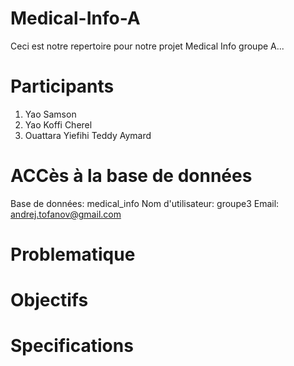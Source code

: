 # Medical-Info-A

Ceci est notre repertoire pour notre projet Medical Info groupe A...

# Participants

1. Yao Samson
2. Yao Koffi Cherel
3. Ouattara Yiefihi Teddy Aymard

# ACCès à la base de données

Base de données: medical_info
Nom d'utilisateur: groupe3
Email: andrej.tofanov@gmail.com

# Problematique
  

# Objectifs


# Specifications
